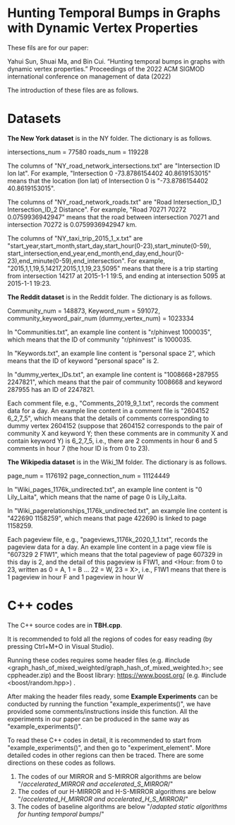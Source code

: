 # Hunting Temporal Bumps in Graphs with Dynamic Vertex Properties

These fils are for our paper:

Yahui Sun, Shuai Ma, and Bin Cui. “Hunting temporal bumps in graphs with dynamic vertex properties.” Proceedings of the 2022 ACM SIGMOD international conference on management of data (2022)


The introduction of these files are as follows. 


# Datasets

<b>The New York dataset</b> is in the NY folder. The dictionary is as follows.

intersections_num = 77580 roads_num = 119228

The columns of "NY_road_network_intersections.txt" are "Intersection ID lon lat". For example, 
"Intersection 0 -73.8786154402 40.8619153015" means that the location (lon lat) of Intersection 0 
is "-73.8786154402 40.8619153015".

The columns of "NY_road_network_roads.txt" are "Road Intersection_ID_1 Intersection_ID_2 Distance".
For example, "Road 70271 70272 0.0759936942947" means that the road between intersection 70271
and intersection 70272 is 0.0759936942947 km.

The columns of "NY_taxi_trip_2015_1_x.txt" are "start_year,start_month,start_day,start_hour(0-23),start_minute(0-59),
start_intersection,end_year,end_month,end_day,end_hour(0-23),end_minute(0-59),end_intersection". For example, 
"2015,1,1,19,5,14217,2015,1,1,19,23,5095" means that there is a trip starting from intersection 14217
at 2015-1-1 19:5, and ending at intersection 5095 at 2015-1-1 19:23.



<b>The Reddit dataset</b> is in the Reddit folder. The dictionary is as follows.

Community_num = 148873, Keyword_num = 591072, community_keyword_pair_num (dummy_vertex_num) = 1023334

In "Communities.txt", an example line content is "r/phinvest	1000035", 
which means that the ID of community "r/phinvest" is 1000035.

In "Keywords.txt", an example line content is "personal space	2", 
which means that the ID of keyword "personal space" is 2.

In "dummy_vertex_IDs.txt", an example line content is "1008668+287955	2247821", 
which means that the pair of community 1008668 and keyword 287955 has an ID of 2247821.


Each comment file, e.g., "Comments_2019_9_1.txt",  records the comment data for a day.
An example line content in a comment file is "2604152	6_2,7_5", 
which means that the details of comments corresponding to dummy vertex 2604152 (suppose that 2604152 corresponds to 
the pair of community X and keyword Y; then these comments are in community X and contain keyword Y) is 6_2,7_5,
i.e., there are 2 comments in hour 6 and 5 comments in hour 7 (the hour ID is from 0 to 23).




<b>The Wikipedia dataset</b> is in the Wiki_1M folder. The dictionary is as follows.

page_num = 1176192 page_connection_num = 11124449

In "Wiki_pages_1176k_undirected.txt", an example line content is "0 Lily_Laita", 
which means that the name of page 0 is Lily_Laita.

In "Wiki_pagerelationships_1176k_undirected.txt", an example line content is "422690 1158259", 
which means that page 422690 is linked to page 1158259.

Each pageview file, e.g., "pageviews_1176k_2020_1_1.txt",  records the pageview data for a day.
An example line content in a page view file is "607329 2 F1W1", 
which means that the total pageview of page 607329 in this day is 2, and the detail of this pageview is F1W1, and 
<Hour: from 0 to 23, written as 0 = A, 1 = B ... 22 = W, 23 = X>, i.e., F1W1 means that there is 1 pageview in hour F
and 1 pageview in hour W



# C++ codes 

The C++ source codes are in <b>TBH.cpp</b>. 

It is recommended to fold all the regions of codes for easy reading (by pressing Ctrl+M+O in Visual Studio). 

Running these codes requires some header files (e.g. #include <graph_hash_of_mixed_weighted/graph_hash_of_mixed_weighted.h>; see cppheader.zip) and the Boost library: https://www.boost.org/ (e.g. #include <boost/random.hpp>) . 

After making the header files ready, some <b>Example Experiments</b> can be conducted by running the function "example_experiments()", we have provided some comments/instructions inside this function. All the experiments in our paper can be produced in the same way as "example_experiments()".

To read these C++ codes in detail, it is recommended to start from "example_experiments()", and then go to "experiment_element". More detailed codes in other regions can then be traced. There are some directions on these codes as follows. 

1) The codes of our MIRROR and S-MIRROR algorithms are below "/*accelerated_MIRROR and accelerated_S_MIRROR*/"
2) The codes of our H-MIRROR and H-S-MIRROR algorithms are below "/*accelerated_H_MIRROR and accelerated_H_S_MIRROR*/"
3) The codes of baseline algorithms are below "/*adapted static algorithms for hunting temporal bumps*/"

